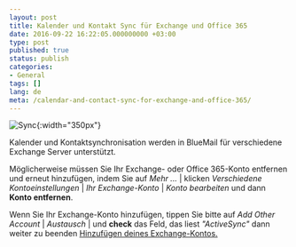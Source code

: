 ```yaml
---
layout: post
title: Kalender und Kontakt Sync für Exchange und Office 365
date: 2016-09-22 16:22:05.000000000 +03:00
type: post
published: true
status: publish
categories:
- General
tags: []
lang: de
meta: /calendar-and-contact-sync-for-exchange-and-office-365/
---
```


![Sync](/assets/SES_Sync_v6.png){:width="350px"}

Kalender und Kontaktsynchronisation werden in BlueMail für verschiedene Exchange Server unterstützt.


Möglicherweise müssen Sie Ihr Exchange- oder Office 365-Konto entfernen und erneut hinzufügen, indem Sie auf *Mehr ...* \| klicken *Verschiedene Kontoeinstellungen* \| *Ihr Exchange-Konto* \| *Konto bearbeiten* und dann **Konto entfernen**.

Wenn Sie Ihr Exchange-Konto hinzufügen, tippen Sie bitte auf *Add Other Account* \| *Austausch* \| und **check** das Feld, das liest *"ActiveSync"* dann weiter zu beenden [Hinzufügen deines Exchange-Kontos.](/add-exchange-account/)
